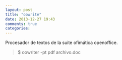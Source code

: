 ```yaml
---
layout: post
title: "oowrite"
date: 2013-12-27 19:43
comments: true
categories: 
---
```

Procesador de textos de la suite ofimática openoffice.

>$ oowriter -pt pdf archivo.doc

